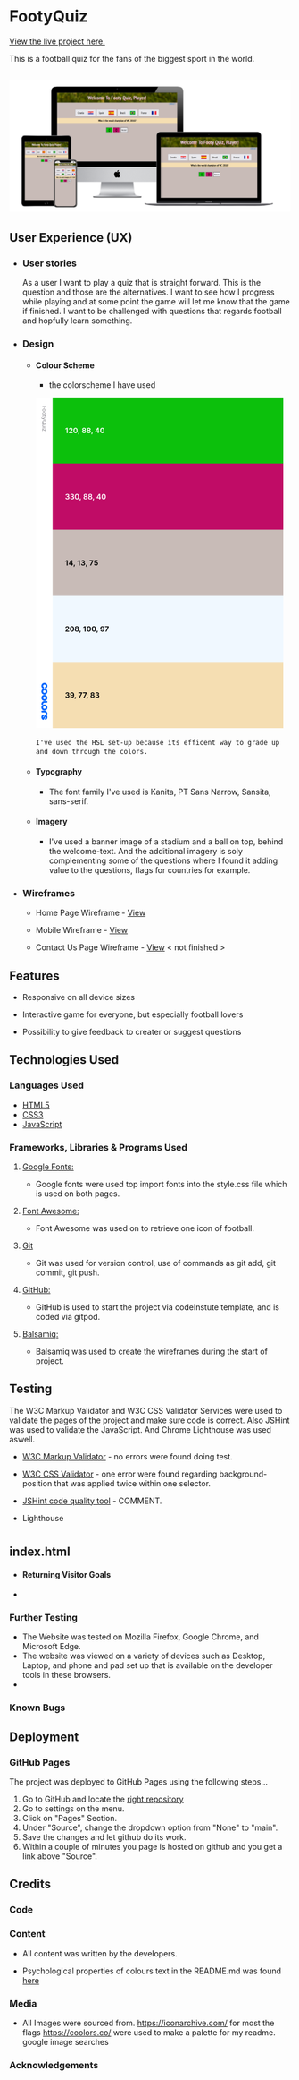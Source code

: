 # FootyQuiz

[View the live project here.](https://awrelh.github.io/FootyQuiz/)

This is a football quiz for the fans of the biggest sport in the world.

<h2 align="center"><img src="assets/images/forREADME/mockup.png"></h2>

## User Experience (UX)

-   ### User stories

    As a user I want to play a quiz that is straight forward. 
    This is the question and those are the alternatives. I want to see how I progress while playing and at some point the game will let me know that the game if finished. I want to be challenged with questions that regards football and hopfully learn something. 



-   ### Design
    -   #### Colour Scheme
        -  the colorscheme I have used 
        
        ![](assets/images/forREADME/colors.png)
        
            I've used the HSL set-up because its efficent way to grade up and down through the colors. 
    -   #### Typography
        -   The font family I've used is Kanita, PT Sans Narrow, Sansita, sans-serif.
    -   #### Imagery
        -   I've used a banner image of a stadium and a ball on top, behind the welcome-text. And the additional imagery is soly complementing some of the questions where I found it adding value to the questions, flags for countries for example. 

*   ### Wireframes

    -   Home Page Wireframe - [View](assets/images/forREADME/footyQuizDesktop.png)

    -   Mobile Wireframe - [View](assets/images/forREADME/footyQuizMobile.png)

    -   Contact Us Page Wireframe - [View](https://github.com/) < not finished >

## Features

-   Responsive on all device sizes

-   Interactive game for everyone, but especially football lovers

-   Possibility to give feedback to creater or suggest questions



## Technologies Used

### Languages Used

-   [HTML5](https://en.wikipedia.org/wiki/HTML5)
-   [CSS3](https://en.wikipedia.org/wiki/Cascading_Style_Sheets)
-   [JavaScript](https://en.wikipedia.org/wiki/JavaScript)

### Frameworks, Libraries & Programs Used

1. [Google Fonts:](https://fonts.google.com/)
    - Google fonts were used top import fonts into the style.css file which is used on both pages.
1. [Font Awesome:](https://fontawesome.com/)
    - Font Awesome was used on to retrieve one icon of football. 
1. [Git](https://git-scm.com/)
    - Git was used for version control, use of commands as git add, git commit, git push. 
1. [GitHub:](https://github.com/)
    - GitHub is used to start the project via codeInstute template, and is coded via gitpod. 

1. [Balsamiq:](https://balsamiq.com/)
    - Balsamiq was used to create the wireframes during the start of project.

## Testing

The W3C Markup Validator and W3C CSS Validator Services were used to validate the pages of the project and make sure code is correct. Also JSHint was used to validate the JavaScript. And Chrome Lighthouse was used aswell.

-   [W3C Markup Validator](https://jigsaw.w3.org/css-validator/#validate_by_input) - no errors were found doing test.

-   [W3C CSS Validator](https://jigsaw.w3.org/css-validator/#validate_by_input) - one error were found regarding background-position that was applied twice within one selector. 

- [JSHint code quality tool](https://jigsaw.w3.org/css-validator/#validate_by_input) - COMMENT.

- Lighthouse
#
## index.html
    

-   #### Returning Visitor Goals

   

- 
### Further Testing

-   The Website was tested on Mozilla Firefox, Google Chrome, and Microsoft Edge.
-   The website was viewed on a variety of devices such as Desktop, Laptop, and phone and pad set up that is available on the developer tools in these browsers. 
-   

### Known Bugs



## Deployment

### GitHub Pages

The project was deployed to GitHub Pages using the following steps...

1. Go to GitHub and locate the [right repository](https://github.com/AwrelH/FootyQuiz)
2. Go to settings on the menu.  
3. Click on "Pages" Section.
4. Under "Source", change the dropdown option from "None" to "main".
5. Save the changes and let github do its work.
6. Within a couple of minutes you page is hosted on github and you get a link above "Source".

## Credits

### Code


### Content

-   All content was written by the developers.

-   Psychological properties of colours text in the README.md was found [here](http://www.colour-affects.co.uk/psychological-properties-of-colours)

### Media

-   All Images were sourced from.
    https://iconarchive.com/ for most the flags
    https://coolors.co/ were used to make a palette for my readme.
    google image searches
### Acknowledgements


